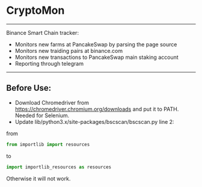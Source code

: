 # CryptoMon
---
Binance Smart Chain tracker:
- Monitors new farms at PancakeSwap by parsing the page source
- Monitors new traiding pairs at binance.com
- Monitors new transactions to PancakeSwap main staking account
- Reporting through telegram
***

## Before Use:
- Download Chromedriver from https://chromedriver.chromium.org/downloads and put it to PATH. Needed for Selenium.
- Update lib/python3.x/site-packages/bscscan/bscscan.py  line 2:  

from
```python
from importlib import resources
```
to
```python
import importlib_resources as resources
```
Otherwise it will not work.